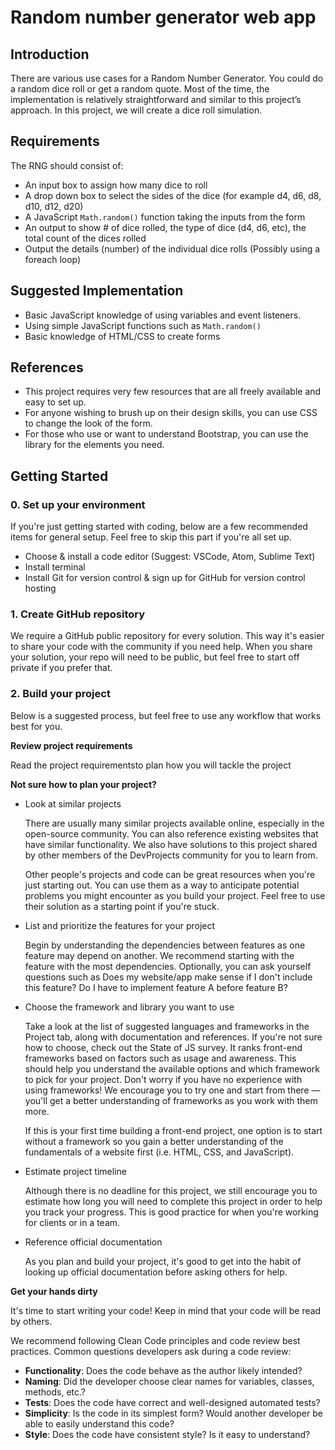 # Random number generator web app

## Introduction

There are various use cases for a Random Number Generator. You could do a random dice roll or get a random quote. Most of the time, the implementation is relatively straightforward and similar to this project’s approach. In this project, we will create a dice roll simulation.

## Requirements

The RNG should consist of:

-   An input box to assign how many dice to roll
-   A drop down box to select the sides of the dice (for example d4, d6, d8, d10, d12, d20)
-   A JavaScript `Math.random()` function taking the inputs from the form
-   An output to show # of dice rolled, the type of dice (d4, d6, etc), the total count of the dices rolled
-   Output the details (number) of the individual dice rolls (Possibly using a foreach loop)

## Suggested Implementation

-   Basic JavaScript knowledge of using variables and event listeners.
-   Using simple JavaScript functions such as `Math.random()`
-   Basic knowledge of HTML/CSS to create forms

## References

-   This project requires very few resources that are all freely available and easy to set up.
-   For anyone wishing to brush up on their design skills, you can use CSS to change the look of the form.
-   For those who use or want to understand Bootstrap, you can use the library for the elements you need.

## Getting Started

### 0. Set up your environment

If you're just getting started with coding, below are a few recommended items for general setup. Feel free to skip this part if you're all set up.

-   Choose & install a code editor (Suggest: VSCode, Atom, Sublime Text)
-   Install terminal
-   Install Git for version control & sign up for GitHub for version control hosting

### 1. Create GitHub repository

We require a GitHub public repository for every solution. This way it's easier to share your code with the community if you need help. When you share your solution, your repo will need to be public, but feel free to start off private if you prefer that.

### 2. Build your project

Below is a suggested process, but feel free to use any workflow that works best for you.

**Review project requirements**

Read the project requirementsto plan how you will tackle the project

**Not sure how to plan your project?**

-   Look at similar projects

    There are usually many similar projects available online, especially in the open-source community. You can also reference existing websites that have similar functionality. We also have solutions to this project shared by other members of the DevProjects community for you to learn from.

    Other people's projects and code can be great resources when you're just starting out. You can use them as a way to anticipate potential problems you might encounter as you build your project. Feel free to use their solution as a starting point if you're stuck.

-   List and prioritize the features for your project

    Begin by understanding the dependencies between features as one feature may depend on another. We recommend starting with the feature with the most dependencies. Optionally, you can ask yourself questions such as Does my website/app make sense if I don't include this feature? Do I have to implement feature A before feature B?

-   Choose the framework and library you want to use

    Take a look at the list of suggested languages and frameworks in the Project tab, along with documentation and references. If you're not sure how to choose, check out the State of JS survey. It ranks front-end frameworks based on factors such as usage and awareness. This should help you understand the available options and which framework to pick for your project. Don't worry if you have no experience with using frameworks! We encourage you to try one and start from there — you'll get a better understanding of frameworks as you work with them more.

    If this is your first time building a front-end project, one option is to start without a framework so you gain a better understanding of the fundamentals of a website first (i.e. HTML, CSS, and JavaScript).

-   Estimate project timeline

    Although there is no deadline for this project, we still encourage you to estimate how long you will need to complete this project in order to help you track your progress. This is good practice for when you're working for clients or in a team.

-   Reference official documentation

    As you plan and build your project, it's good to get into the habit of looking up official documentation before asking others for help.

**Get your hands dirty**

It's time to start writing your code! Keep in mind that your code will be read by others.

We recommend following Clean Code principles and code review best practices. Common questions developers ask during a code review:

-   **Functionality**: Does the code behave as the author likely intended?
-   **Naming**: Did the developer choose clear names for variables, classes, methods, etc.?
-   **Tests**: Does the code have correct and well-designed automated tests?
-   **Simplicity**: Is the code in its simplest form? Would another developer be able to easily understand this code?
-   **Style**: Does the code have consistent style? Is it easy to understand?
